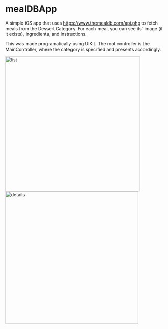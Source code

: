 # mealDBApp
A simple iOS app that uses https://www.themealdb.com/api.php to fetch meals from the Dessert Category.
For each meal, you can see its' image (if it exists), ingredients, and instructions.

This was made programatically using UIKit.
The root controller is the MainController, where the category is specified and presents accordingly. 

<img width="422" alt="list" src="https://user-images.githubusercontent.com/25469563/196555773-68ab2391-6407-4526-982e-e302316a3475.png">
<img width="416" alt="details" src="https://user-images.githubusercontent.com/25469563/196555837-cc55abd2-9ee5-4446-b490-948a6c0fa7f2.png">
